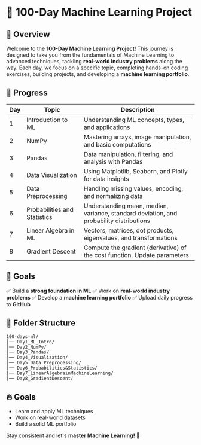 # 🚀 100-Day Machine Learning Project

## 📖 Overview
Welcome to the **100-Day Machine Learning Project**! This journey is designed to take you from the fundamentals of Machine Learning to advanced techniques, tackling **real-world industry problems** along the way. Each day, we focus on a specific topic, completing hands-on coding exercises, building projects, and developing a **machine learning portfolio**.

## 📅 Progress
| Day | Topic | Description |
|----|--------|-------------|
| 1  | Introduction to ML | Understanding ML concepts, types, and applications |
| 2  | NumPy | Mastering arrays, image manipulation, and basic computations |
| 3  | Pandas | Data manipulation, filtering, and analysis with Pandas |
| 4  | Data Visualization | Using Matplotlib, Seaborn, and Plotly for data insights |
| 5  | Data Preprocessing | Handling missing values, encoding, and normalizing data |
| 6  | Probabilities and Statistics |Understanding mean, median, variance, standard deviation, and probability distributions |
| 7  | Linear Algebra in ML | Vectors, matrices, dot products, eigenvalues, and transformations |
| 8  | Gradient Descent | Compute the gradient (derivative) of the cost function, Update parameters|


## 🎯 Goals
✅ Build a **strong foundation in ML**
✅ Work on **real-world industry problems**
✅ Develop a **machine learning portfolio**
✅ Upload daily progress to **GitHub**

## 📂 Folder Structure
```
100-days-ml/
│── Day1_ML_Intro/
│── Day2_NumPy/
│── Day3_Pandas/
│── Day4_Visualization/
│── Day5_Data_Preprocessing/
│── Day6_Probabilities&Statistics/
|── Day7_LinearAlgebrainMachineLearning/
|── Day8_GradientDescent/
```

## 🔥 Goals
- Learn and apply ML techniques
- Work on real-world datasets
- Build a solid ML portfolio

Stay consistent and let's **master Machine Learning!** 🚀

